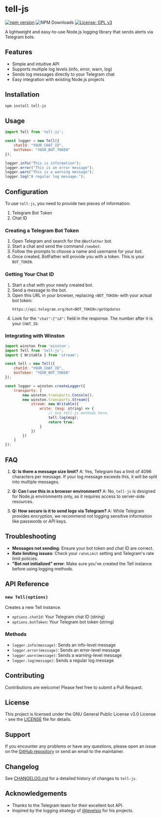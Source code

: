 # tell-js

[![npm version](https://img.shields.io/npm/v/tell-js.svg)](https://www.npmjs.com/package/tell-js)
![NPM Downloads](https://img.shields.io/npm/dw/tell-js)
[![License: GPL v3](https://img.shields.io/badge/License-GPLv3-blue.svg)](https://www.gnu.org/licenses/gpl-3.0)

A lightweight and easy-to-use Node.js logging library that sends alerts via Telegram bots.

## Features

- Simple and intuitive API
- Supports multiple log levels (info, error, warn, log)
- Sends log messages directly to your Telegram chat
- Easy integration with existing Node.js projects

## Installation

```bash
npm install tell-js
```

## Usage

```javascript
import Tell from 'tell-js';

const logger = new Tell({
    chatId: "YOUR_CHAT_ID",
    botToken: "YOUR_BOT_TOKEN"
});

logger.info("This is information");
logger.error("This is an error message");
logger.warn("This is a warning message");
logger.log("A regular log message.");
```

## Configuration

To use `tell-js`, you need to provide two pieces of information:

1. Telegram Bot Token
2. Chat ID

### Creating a Telegram Bot Token

1. Open Telegram and search for the `@BotFather` bot.
2. Start a chat and send the command `/newbot`.
3. Follow the prompts to choose a name and username for your bot.
4. Once created, BotFather will provide you with a token. This is your `BOT_TOKEN`.

### Getting Your Chat ID

1. Start a chat with your newly created bot.
2. Send a message to the bot.
3. Open this URL in your browser, replacing `<BOT_TOKEN>` with your actual bot token:
   ```
   https://api.telegram.org/bot<BOT_TOKEN>/getUpdates
   ```
4. Look for the `"chat":{"id":` field in the response. The number after it is your `CHAT_ID`.

### Integrating with Winston

```js
import winston from 'winston';
import Tell from 'tell-js';
import { Writable } from 'stream';

const tell = new Tell({
    chatId: "YOUR_CHAT_ID",
    botToken: "YOUR_BOT_TOKEN"
});

const logger = winston.createLogger({
    transports: [
        new winston.transports.Console(),
        new winston.transports.Stream({
            stream: new Writable({
                write: (msg: string) => {
                    // Use tell-js methods here.
                    tell.log(msg);
                    return true;
                }                
            })
        })
    ]
});
```

## FAQ

1. **Q: Is there a message size limit?**
   A: Yes, Telegram has a limit of 4096 characters per message. If your log message exceeds this, it will be split into multiple messages.

2. **Q: Can I use this in a browser environment?**
   A: No, `tell-js` is designed for Node.js environments only, as it requires access to server-side resources.

3. **Q: How secure is it to send logs via Telegram?**
   A: While Telegram provides encryption, we recommend not logging sensitive information like passwords or API keys.

## Troubleshooting

- **Messages not sending**: Ensure your bot token and chat ID are correct.
- **Rate limiting issues**: Check your `rateLimit` setting and Telegram's rate limit policies.
- **"Bot not initialized" error**: Make sure you've created the Tell instance before using logging methods.


## API Reference

### `new Tell(options)`

Creates a new Tell instance.

- `options.chatId`: Your Telegram chat ID (string)
- `options.botToken`: Your Telegram bot token (string)

### Methods

- `logger.info(message)`: Sends an info-level message
- `logger.error(message)`: Sends an error-level message
- `logger.warn(message)`: Sends a warning-level message
- `logger.log(message)`: Sends a regular log message

## Contributing

Contributions are welcome! Please feel free to submit a Pull Request.

## License

This project is licensed under the GNU General Public License v3.0
 License - see the [LICENSE](LICENSE) file for details.

## Support

If you encounter any problems or have any questions, please open an issue on the [GitHub repository](https://github.com/ritiksahni/tell-js/issues) or send an email to the maintainer.

## Changelog

See [CHANGELOG.md](CHANGELOG.md) for a detailed history of changes to `tell-js`.

## Acknowledgements

- Thanks to the Telegram team for their excellent bot API.
- Inspired by the logging strategy of [@levelsio](https://x.com/levelsio) for his projects.